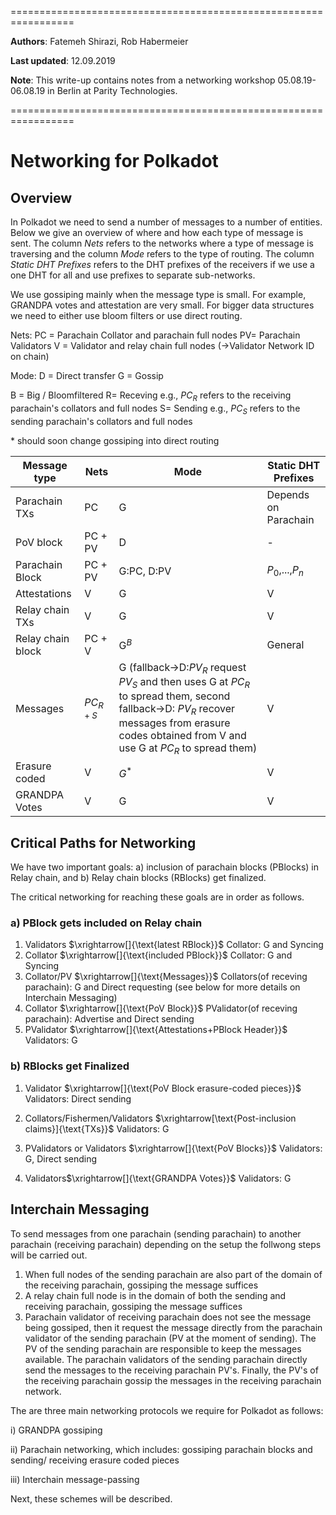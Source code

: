 =================================================================

**Authors**: Fatemeh Shirazi, Rob Habermeier

**Last updated**: 12.09.2019

**Note**: This write-up contains notes from a networking workshop 05.08.19-06.08.19 in Berlin at Parity Technologies.

=================================================================
# Networking for Polkadot

## Overview

In Polkadot we need to send a number of messages to a number of entities. Below we give an overview of where and how each type of message is sent. The column *Nets* refers to the networks where a type of message is traversing and the column *Mode* refers to the type of  routing. The column *Static DHT Prefixes* refers to the DHT prefixes of the receivers if we use a one DHT for all and use prefixes to separate sub-networks.

We use gossiping mainly when the message type is small. For example, GRANDPA votes and attestation are very small. For bigger data structures we need to either use bloom filters or use direct routing.

Nets:
PC = Parachain Collator and parachain full nodes
PV= Parachain Validators
V = Validator and relay chain full nodes (->Validator Network ID on chain)

Mode:
D = Direct transfer
G = Gossip

B = Big / Bloomfiltered
R= Receving e.g., $PC_{R}$ refers to the receiving parachain's collators and full nodes
S= Sending e.g., $PC_{S}$ refers to the sending parachain's collators and full nodes

\* should soon change gossiping into direct routing

| Message type              | Nets        | Mode      | Static DHT Prefixes|
| ----------------- | ----------- | --------- |-----|
| Parachain TXs     | PC          | G        |Depends on Parachain|
| PoV block         | PC + PV    | D         |-|
| Parachain Block   | PC + PV     | G:PC, D:PV  |$P_0$,...,$P_n$|
| Attestations      | V           | G        |V|
| Relay chain TXs   | V           | G         |V|
| Relay chain block | PC + V       | G$^B$        |General|
| Messages         | $PC_{R + S}$ | G (fallback->D:$PV_{R}$ request $PV_{S}$ and then uses G at $PC_{R}$ to spread them, second fallback->D: $PV_{R}$ recover messages from erasure codes obtained from V and use G at $PC_{R}$ to spread them)         |V|
| Erasure coded    | V           | $G^*$         |V|
| GRANDPA Votes     | V           | G        |V|


## Critical Paths for Networking

We have two important goals: a) inclusion of parachain blocks (PBlocks) in Relay chain, and b) Relay chain blocks (RBlocks) get finalized.

The critical networking for reaching these goals are in order as follows.

### a) PBlock gets included on Relay chain

1. Validators $\xrightarrow[]{\text{latest RBlock}}$ Collator: G and Syncing
2. Collator $\xrightarrow[]{\text{included PBlock}}$ Collator: G and Syncing
3. Collator/PV $\xrightarrow[]{\text{Messages}}$ Collators(of receving parachain): G and Direct requesting (see below for more details on Interchain Messaging)
4. Collator $\xrightarrow[]{\text{PoV Block}}$ PValidator(of receving parachain): Advertise and Direct sending
5. PValidator $\xrightarrow[]{\text{Attestations+PBlock Header}}$ Validators: G


### b) RBlocks get Finalized

1. Validator $\xrightarrow[]{\text{PoV Block erasure-coded pieces}}$ Validators: Direct sending
2. Collators/Fishermen/Validators $\xrightarrow[\text{Post-inclusion claims}]{\text{TXs}}$ Validators: G

3. PValidators or Validators $\xrightarrow[]{\text{PoV Blocks}}$ Validators: G, Direct sending
4. Validators$\xrightarrow[]{\text{GRANDPA Votes}}$ Validators: G

## Interchain Messaging
To send messages from one parachain (sending parachain) to another parachain (receiving parachain) depending on the setup the follwong steps will be carried out.

1. When full nodes of the sending parachain are also part of the domain of the receiving parachain, gossiping the message suffices
2. A relay chain full node is in the domain of both the sending and receiving parachain, gossiping the message suffices
3. Parachain validator of receiving parachain does not see the message being gossiped, then it request the message directly from the parachain validator of the sending parachain (PV at the moment of sending). The PV of the sending parachain are responsible to keep the messages available. The parachain validators of the sending parachain directly send the messages to the receiving parachain PV's. Finally, the PV's of the receiving parachain gossip the messages in the receiving parachain network.


The are three main networking protocols we require for Polkadot as follows:

i) GRANDPA gossiping

ii) Parachain networking, which includes: gossiping parachain blocks and sending/ receiving erasure coded pieces

iii) Interchain message-passing

Next, these schemes will be described.
